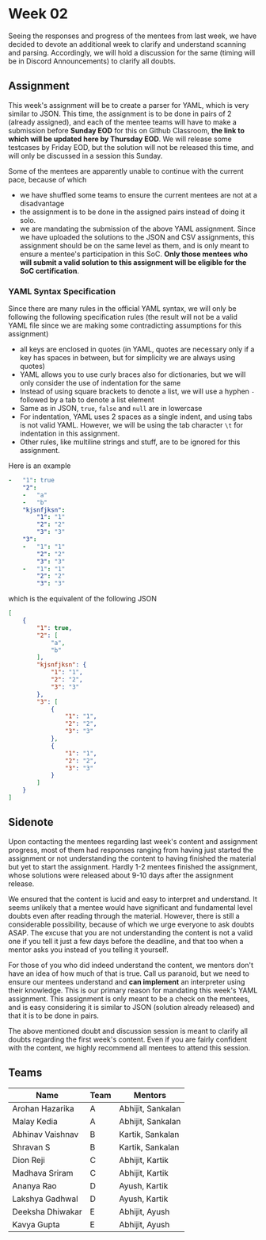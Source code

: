 # Week 02

Seeing the responses and progress of the mentees from last week, we have decided to devote an additional week to clarify and understand scanning and parsing.
Accordingly, we will hold a discussion for the same (timing will be in Discord Announcements) to clarify all doubts.

## Assignment

This week's assignment will be to create a parser for YAML, which is very similar to JSON. This time, the assignment is to be done in pairs of 2 (already assigned), and each of the mentee teams will have to make a submission before **Sunday EOD** for this on Github Classroom, **the link to which will be updated here by Thursday EOD**. We will release some testcases by Friday EOD, but the solution will not be released this time, and will only be discussed in a session this Sunday.

Some of the mentees are apparently unable to continue with the current pace, because of which

-   we have shuffled some teams to ensure the current mentees are not at a disadvantage
-   the assignment is to be done in the assigned pairs instead of doing it solo.
-   we are mandating the submission of the above YAML assignment. Since we have uploaded the solutions to the JSON and CSV assignments, this assignment should be on the same level as them, and is only meant to ensure a mentee's participation in this SoC. **Only those mentees who will submit a valid solution to this assignment will be eligible for the SoC certification**.

### YAML Syntax Specification

Since there are many rules in the official YAML syntax, we will only be following the following specification rules (the result will not be a valid YAML file since we are making some contradicting assumptions for this assignment)

- all keys are enclosed in quotes (in YAML, quotes are necessary only if a key has spaces in between, but for simplicity we are always using quotes)
- YAML allows you to use curly braces also for dictionaries, but we will only consider the use of indentation for the same
- Instead of using square brackets to denote a list, we will use a hyphen `-` followed by a tab to denote a list element
- Same as in JSON, `true`, `false` and `null` are in lowercase
- For indentation, YAML uses 2 spaces as a single indent, and using tabs is not valid YAML. However, we will be using the tab character `\t` for indentation in this assignment.
- Other rules, like multiline strings and stuff, are to be ignored for this assignment.

Here is an example

```yaml
-	"1": true
	"2":
	-	"a"
	-	"b"
	"kjsnfjksn":
		"1": "1"
		"2": "2"
		"3": "3"
	"3":
	-	"1": "1"
    	"2": "2"
    	"3": "3"
    -	"1": "1"
    	"2": "2"
    	"3": "3"
```

which is the equivalent of the following JSON 

```json
[
	{
		"1": true,
		"2": [
			"a",
			"b"
		],
		"kjsnfjksn": {
			"1": "1",
			"2": "2",
			"3": "3"
		},
		"3": [
			{
				"1": "1",
				"2": "2",
				"3": "3"
			},
			{
				"1": "1",
				"2": "2",
				"3": "3"
			}
		]
	}
]
```

## Sidenote

Upon contacting the mentees regarding last week's content and assignment progress, most of them had responses ranging from having just started the assignment or not understanding the content to having finished the material but yet to start the assignment. Hardly 1-2 mentees finished the assignment, whose solutions were released about 9-10 days after the assignment release.

We ensured that the content is lucid and easy to interpret and understand. It seems unlikely that a mentee would have significant and fundamental level doubts even after reading through the material. However, there is still a considerable possibility, because of which we urge everyone to ask doubts ASAP. The excuse that you are not understanding the content is not a valid one if you tell it just a few days before the deadline, and that too when a mentor asks you instead of you telling it yourself.

For those of you who did indeed understand the content, we mentors don't have an idea of how much of that is true. Call us paranoid, but we need to ensure our mentees understand and **can implement** an interpreter using their knowledge. This is our primary reason for mandating this week's YAML assignment. This assignment is only meant to be a check on the mentees, and is easy considering it is similar to JSON (solution already released) and that it is to be done in pairs.

The above mentioned doubt and discussion session is meant to clarify all doubts regarding the first week's content. Even if you are fairly confident with the content, we highly recommend all mentees to attend this session.

## Teams

| Name             | Team | Mentors           |
| ---------------- | ---- | ----------------- |
| Arohan Hazarika  | A    | Abhijit, Sankalan |
| Malay Kedia      | A    | Abhijit, Sankalan |
| Abhinav Vaishnav | B    | Kartik, Sankalan  |
| Shravan S        | B    | Kartik, Sankalan  |
| Dion Reji        | C    | Abhijit, Kartik   |
| Madhava Sriram   | C    | Abhijit, Kartik   |
| Ananya Rao       | D    | Ayush, Kartik     |
| Lakshya Gadhwal  | D    | Ayush, Kartik     |
| Deeksha Dhiwakar | E    | Abhijit, Ayush    |
| Kavya Gupta      | E    | Abhijit, Ayush    |
